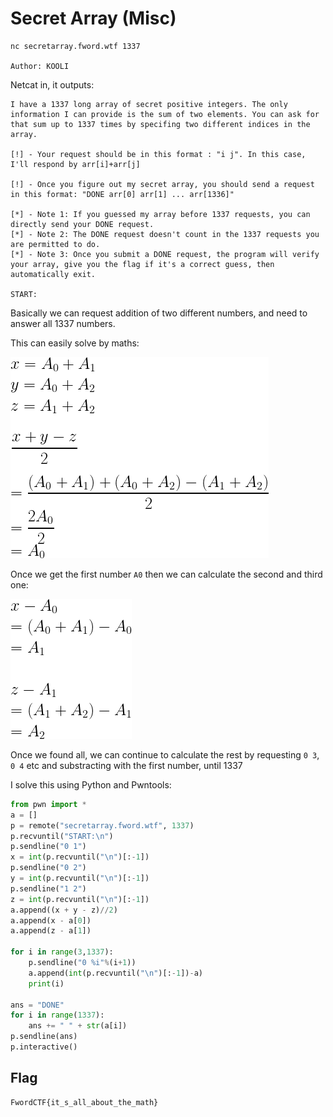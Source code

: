 # Secret Array (Misc)
```
nc secretarray.fword.wtf 1337

Author: KOOLI
```
Netcat in, it outputs:
```
I have a 1337 long array of secret positive integers. The only information I can provide is the sum of two elements. You can ask for that sum up to 1337 times by specifing two different indices in the array.

[!] - Your request should be in this format : "i j". In this case, I'll respond by arr[i]+arr[j]

[!] - Once you figure out my secret array, you should send a request in this format: "DONE arr[0] arr[1] ... arr[1336]"

[*] - Note 1: If you guessed my array before 1337 requests, you can directly send your DONE request.
[*] - Note 2: The DONE request doesn't count in the 1337 requests you are permitted to do.
[*] - Note 3: Once you submit a DONE request, the program will verify your array, give you the flag if it's a correct guess, then automatically exit.

START:
```
Basically we can request addition of two different numbers, and need to answer all 1337 numbers.

This can easily solve by maths:

![maths1](maths1.gif)

Once we get the first number `A0` then we can calculate the second and third one:

![maths2](maths2.gif)

Once we found all, we can continue to calculate the rest by requesting `0 3`, `0 4` etc and substracting with the first number, until 1337

I solve this using Python and Pwntools:
```py
from pwn import *
a = []
p = remote("secretarray.fword.wtf", 1337)
p.recvuntil("START:\n")
p.sendline("0 1")
x = int(p.recvuntil("\n")[:-1])
p.sendline("0 2")
y = int(p.recvuntil("\n")[:-1])
p.sendline("1 2")
z = int(p.recvuntil("\n")[:-1])
a.append((x + y - z)//2)
a.append(x - a[0])
a.append(z - a[1])

for i in range(3,1337):
	p.sendline("0 %i"%(i+1))
	a.append(int(p.recvuntil("\n")[:-1])-a)
	print(i)

ans = "DONE"
for i in range(1337):
	ans += " " + str(a[i])
p.sendline(ans)
p.interactive()
```

## Flag
```
FwordCTF{it_s_all_about_the_math}
```